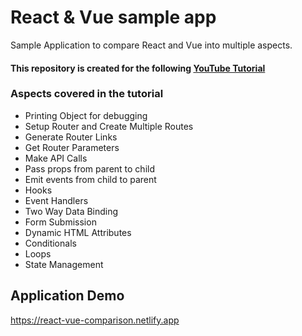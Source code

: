 # React & Vue sample app
Sample Application to compare React and Vue into multiple aspects.

#### This repository is created for the following [YouTube Tutorial](https://youtu.be/w-ngSAMlspA)

### Aspects covered in the tutorial
 - Printing Object for debugging
 - Setup Router and Create Multiple Routes
 - Generate Router Links
 - Get Router Parameters
 - Make API Calls
 - Pass props from parent to child
 - Emit events from child to parent
 - Hooks
 - Event Handlers
 - Two Way Data Binding
 - Form Submission
 - Dynamic HTML Attributes
 - Conditionals
 - Loops
 - State Management
 

## Application Demo
https://react-vue-comparison.netlify.app
